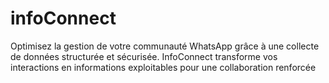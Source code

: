 # infoConnect
Optimisez la gestion de votre communauté WhatsApp grâce à une collecte de données structurée et sécurisée. InfoConnect transforme vos interactions en informations exploitables pour une collaboration renforcée

